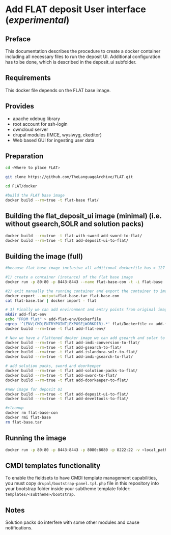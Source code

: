 Add FLAT deposit User interface  (*experimental*)
=================================================

## Preface ##
This documentation describes the procedure to create a docker container including all necessary files to run the deposit UI. Additional configuration has to be done, which is described in the deposit_ui subfolder.

## Requirements ##
This docker file depends on the FLAT base image.

## Provides ##
 * apache xdebug library
 * root account for ssh-login
 * owncloud server
 * drupal modules (IMCE, wysiwyg, ckeditor)
 * Web based GUI for ingesting user data

## Preparation ##
```sh
cd <Where to place FLAT>

git clone https://github.com/TheLanguageArchive/FLAT.git

cd FLAT/docker

#build the FLAT base image
docker build --rm=true -t flat-base flat/
```

## Building the flat_deposit_ui image (minimal) (i.e. without gsearch,SOLR and solution packs) ##
```sh
docker build --rm=true -t flat-with-sword add-sword-to-flat/
docker build --rm=true -t flat add-deposit-ui-to-flat/
```

## Building the image (full) ##
```sh
#because flat base image inclusive all additional dockerfile has > 127 parents we first need to flaten the base image. We do this by applying following procedure

#1) create a container (instance) of the flat base image
docker run -p 80:80 -p 8443:8443 --name flat-base-con -t -i flat-base

#2) exit manually the running container and export the container to image; resulting image will have 0 parents
docker export --output=flat-base.tar flat-base-con
cat flat-base.tar | docker import - flat

# 3) Finally we can add environment and entry points from original image to the flattened image
mkdir add-flat-env
echo "FROM flat" > add-flat-env/Dockerfile
egrep '^(ENV|CMD|ENTRYPOINT|EXPOSE|WORKDIR).*' flat/Dockerfile >> add-flat-env/Dockerfile
docker build --rm=true -t flat add-flat-env/

# Now we have a flattened docker image we can add gsearch and solar to image
docker build --rm=true -t flat add-imdi-conversion-to-flat/
docker build --rm=true -t flat add-gsearch-to-flat/
docker build --rm=true -t flat add-islandora-solr-to-flat/
docker build --rm=true -t flat add-imdi-gsearch-to-flat/

# add solution packs, sword and doorkeeper
docker build --rm=true -t flat add-solution-packs-to-flat/
docker build --rm=true -t flat add-sword-to-flat/
docker build --rm=true -t flat add-doorkeeper-to-flat/

#new image for deposit UI
docker build --rm=true -t flat add-deposit-ui-to-flat/
docker build --rm=true -t flat add-develtools-to-flat/

#cleanup
docker rm flat-base-con
docker rmi flat-base
rm flat-base.tar
```

## Running the image ##
```sh
docker run -p 80:80 -p 8443:8443 -p 8080:8080 -p 8222:22 -v <local_path>:<remote_path> --name <Container> -i -t <name FLAT base image>
```

## CMDI templates functionality
To enable the fieldsets to have CMDI template management capabilities, you must copy `drupal/bootstrap-panel.tpl.php` file in this repository into your bootstrap folder inside your subtheme template folder: `templates/<subtheme>/bootstrap`.

## Notes ##
Solution packs do interfere with some other modules and cause notifications.
